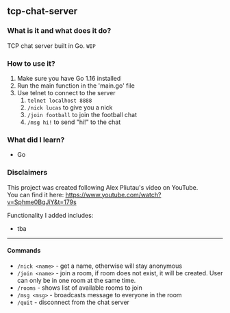 ## tcp-chat-server

### What is it and what does it do?
TCP chat server built in Go.
`WIP`

### How to use it?
1. Make sure you have Go 1.16 installed
2. Run the main function in the 'main.go' file
3. Use telnet to connect to the server
   1. `telnet localhost 8888`
   2. `/nick lucas` to give you a nick
   3. `/join football` to join the football chat
   4. `/msg hi!` to send "hi!" to the chat


### What did I learn?
* Go

### Disclaimers
This project was created following Alex Pliutau's video on YouTube.  
You can find it here: https://www.youtube.com/watch?v=Sphme0BqJiY&t=179s

Functionality I added includes:
* tba






---

#### Commands

- `/nick <name>` - get a name, otherwise will stay anonymous
- `/join <name>` - join a room, if room does not exist, it will be created. User can only be in one room at the same time.
- `/rooms` - shows list of available rooms to join
- `/msg <msg>` - broadcasts message to everyone in the room
- `/quit` - disconnect from the chat server




